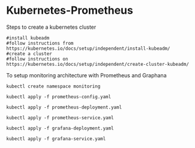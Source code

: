 # Kubernetes-Prometheus

Steps to create a kubernetes cluster
```
#install kubeadm
#follow instructions from https://kubernetes.io/docs/setup/independent/install-kubeadm/
#create a cluster
#follow instructions on https://kubernetes.io/docs/setup/independent/create-cluster-kubeadm/
```
To setup monitoring architecture with Prometheus and Graphana
```
kubectl create namespace monitoring

kubectl apply -f prometheus-config.yaml

kubectl apply -f prometheus-deployment.yaml

kubectl apply -f prometheus-service.yaml

kubectl apply -f grafana-deployment.yaml

kubectl apply -f grafana-service.yaml
```
